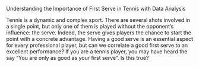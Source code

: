 Understanding the Importance of First Serve in Tennis with Data Analysis

Tennis is a dynamic and complex sport. There are several shots involved in a single point, but only one of them is played without the opponent’s influence: the serve. Indeed, the serve gives players the chance to start the point with a concrete advantage. Having a good serve is an essential aspect for every professional player, but can we correlate a good first serve to an excellent performance? If you are a tennis player, you may have heard the say “You are only as good as your first serve”. Is this true?

